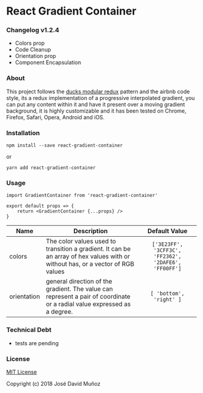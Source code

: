 # React Gradient Container

### Changelog v1.2.4

* Colors prop
* Code Cleanup
* Orientation prop
* Component Encapsulation

### About

This project follows the [ducks modular redux](https://github.com/erikras/ducks-modular-redux) pattern and the airbnb code style, its a redux implementation of a progressive interpolated gradient, you can put any content within it and have it present over a moving gradient background, it is highly customizable and it has been tested on Chrome, Firefox, Safari, Opera, Android and iOS.

### Installation

  `npm install --save react-gradient-container`

   or

   `yarn add react-gradient-container`

### Usage	

    import GradientContainer from 'react-gradient-container'

    export default props => {
    	return <GradientContainer {...props} />
    }
    
  

| Name   | Description | Default Value |
|--------|-------------|:-------------:|
| colors | The color values used to transition a gradient. It can be an array of hex values with or without has, or a vector of RGB values   | ```['3E23FF', '3CFF3C', 'FF2362', '2DAFE6', 'FF00FF']``` |
| orientation | general direction of the gradient. The value can represent a pair of coordinate or a radial value expressed as a degree. | ```[ 'bottom', 'right' ]``` |

### Technical Debt

* tests are pending

### License

[MIT License](https://github.com/jdmg94/react-gradient-container/blob/master/LICENSE)

Copyright (c) 2018 José David Muñoz
